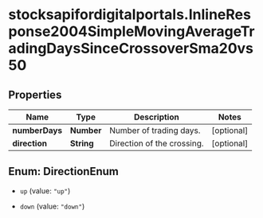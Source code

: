 # stocksapifordigitalportals.InlineResponse2004SimpleMovingAverageTradingDaysSinceCrossoverSma20vs50

## Properties

Name | Type | Description | Notes
------------ | ------------- | ------------- | -------------
**numberDays** | **Number** | Number of trading days. | [optional] 
**direction** | **String** | Direction of the crossing. | [optional] 



## Enum: DirectionEnum


* `up` (value: `"up"`)

* `down` (value: `"down"`)




